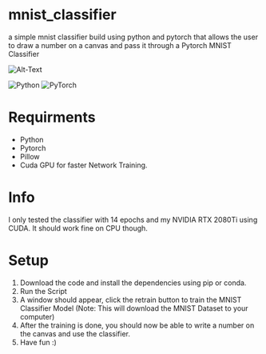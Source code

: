 # mnist_classifier
a simple mnist classifier build using python and pytorch that allows the user to draw a number on a canvas and pass it through a Pytorch MNIST Classifier

![Alt-Text](https://i.imgur.com/vpkxD7J.png)



![Python](https://img.shields.io/badge/-Python-000?&logo=Python)
![PyTorch](https://img.shields.io/badge/-PyTorch-000?&logo=PyTorch)

# Requirments
- Python
- Pytorch
- Pillow
- Cuda GPU for faster Network Training.

# Info
I only tested the classifier with 14 epochs and my NVIDIA RTX 2080Ti using CUDA. It should work fine on CPU though. 

# Setup 
1. Download the code and install the dependencies using pip or conda.
2. Run the Script
3. A window should appear, click the retrain button to train the MNIST Classifier Model (Note: This will download the MNIST Dataset to your computer)
4. After the training is done, you should now be able to write a number on the canvas and use the classifier.
5. Have fun :) 
